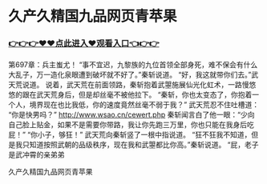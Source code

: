 # 久产久精国九品网页青苹果

### <a href="https://github.com/baofx/laka/issues/1">👉👉👉♥♥点此进入♥观看入口👈👉👉</a>
第697章：兵主蚩尤！
    “事不宜迟，九黎族的九位首领全部身死，难不保会有什么大乱子，万一造化泉眼遭到破坏就不好了。”秦斩说道。
    “好，我这就带你们去。”武天荒说道。
    说着，武天荒在前面领路，秦斩抱着武曌施展仙光化虹术，一路慢悠悠的跟在武天荒身后，但是却丝毫不被他拉下。
    “秦斩，你也太变态了，你抱着一个人，境界现在也比我低，你的速度竟然丝毫不弱于我？”
    武天荒忍不住吐槽道：
    “你是快男吗？”
    http://www.wsao.cn/cewert.php
    秦斩闻言白了他一眼：“少向自己脸上贴金，如果不是需要你带路，我让你先跑三万里，你也只能在我身后吃屁！”
    “你小子，够狂！”
    武天荒向秦斩竖了一根中指说道。
    “狂不狂我不知道，但是我只知道按照武朝的品级秩序，现在我和武曌都比你高。”秦斩说道。
    “屁，老子是武冲霄的亲弟弟

久产久精国九品网页青苹果
